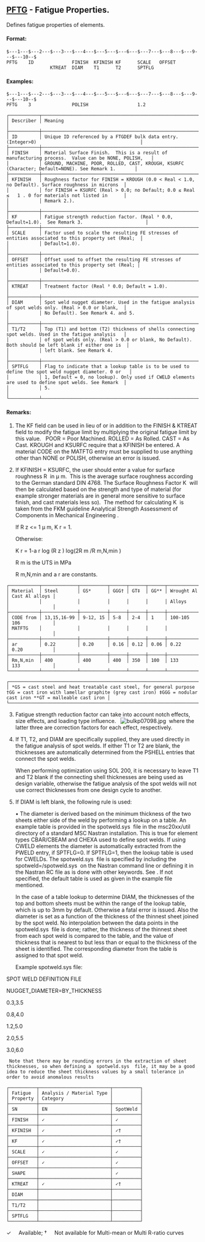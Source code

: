 ## [PFTG](https://help.hexagonmi.com/bundle/MSC_Nastran_2022.4/page/Nastran_Combined_Book/qrg/bulkp/TOC.PFTG.xhtml) - Fatigue Properties.

Defines fatigue properties of elements.

#### Format:

```nastran
$---1---$---2---$---3---$---4---$---5---$---6---$---7---$---8---$---9---$---10--$
PFTG    ID              FINISH  KFINISH KF      SCALE   OFFSET                  
                KTREAT  DIAM    T1      T2      SPTFLG                          
```
#### Examples:

```nastran
$---1---$---2---$---3---$---4---$---5---$---6---$---7---$---8---$---9---$---10--$
PFTG    3               POLISH                  1.2                             
```
```text
┌───────────┬────────────────────────────────────────────────────────────────────────────────────────────────────┐
│ Describer │ Meaning                                                                                            │
├───────────┼────────────────────────────────────────────────────────────────────────────────────────────────────┤
│ ID        │ Unique ID referenced by a FTGDEF bulk data entry. (Integer>0)                                      │
├───────────┼────────────────────────────────────────────────────────────────────────────────────────────────────┤
│ FINISH    │ Material Surface Finish.  This is a result of manufacturing process.  Value can be NONE, POLISH,   │
│           │ GROUND, MACHINE, POOR, ROLLED, CAST, KROUGH, KSURFC (Character; Default=NONE). See Remark 1.       │
├───────────┼────────────────────────────────────────────────────────────────────────────────────────────────────┤
│ KFINISH   │ Roughness factor for FINISH = KROUGH (0.0 < Real < 1.0, no Default). Surface roughness in microns  │
│           │ for FINISH = KSURFC (Real > 0.0; no Default; 0.0 ≤ Real ≤   1 . 0 for materials not listed in      │
│           │ Remark 2.).                                                                                        │
├───────────┼────────────────────────────────────────────────────────────────────────────────────────────────────┤
│ KF        │ Fatigue strength reduction factor. (Real ³ 0.0, Default=1.0).  See Remark 3.                       │
├───────────┼────────────────────────────────────────────────────────────────────────────────────────────────────┤
│ SCALE     │ Factor used to scale the resulting FE stresses of entities associated to this property set (Real;  │
│           │ Default=1.0).                                                                                      │
├───────────┼────────────────────────────────────────────────────────────────────────────────────────────────────┤
│ OFFSET    │ Offset used to offset the resulting FE stresses of entities associated to this property set (Real; │
│           │ Default=0.0).                                                                                      │
├───────────┼────────────────────────────────────────────────────────────────────────────────────────────────────┤
│ KTREAT    │ Treatment factor (Real ³ 0.0; Default = 1.0).                                                      │
├───────────┼────────────────────────────────────────────────────────────────────────────────────────────────────┤
│ DIAM      │ Spot weld nugget diameter. Used in the fatigue analysis of spot welds only. (Real > 0.0 or blank,  │
│           │ No Default). See Remark 4. and 5.                                                                  │
├───────────┼────────────────────────────────────────────────────────────────────────────────────────────────────┤
│ T1/T2     │ Top (T1) and bottom (T2) thickness of shells connecting spot welds. Used in the fatigue analysis   │
│           │ of spot welds only. (Real > 0.0 or blank, No Default). Both should be left blank if either one is  │
│           │ left blank. See Remark 4.                                                                          │
├───────────┼────────────────────────────────────────────────────────────────────────────────────────────────────┤
│ SPTFLG    │ Flag to indicate that a lookup table is to be used to define the spot weld nugget diameter. 0 or   │
│           │ 1, Default = 0, no lookup). Only used if CWELD elements are used to define spot welds. See Remark  │
│           │ 5.                                                                                                 │
└───────────┴────────────────────────────────────────────────────────────────────────────────────────────────────┘
```
#### Remarks:

1. The KF field can be used in lieu of or in addition to the FINISH & KTREAT field to modify the fatigue limit by multiplying the original fatigue limit by this value.   POOR = Poor Machined. ROLLED = As Rolled. CAST = As Cast. KROUGH and KSURFC require that a KFINISH be entered. A material CODE on the MATFTG entry must be supplied to use anything other than NONE or POLISH, otherwise an error is issued.

2. If KFINISH = KSURFC, the user should enter a value for surface roughness R  in  μ m.  This is the average surface roughness according to the German standard DIN 4768. The Surface Roughness Factor K  will then be calculated based on the strength and type of material (for example stronger materials are in general more sensitive to surface finish, and cast materials less so).  The method for calculating K  is taken from the FKM guideline  Analytical Strength Assessment of Components in Mechanical Engineering .

     If R z  <= 1 μ m, K r  = 1.

     Otherwise:

     K r  = 1-a r  log (R z ) log(2R m /R m,N,min )

     R m  is the UTS in MPa

     R m,N,min  and a r  are constants.

```text
┌───────────┬─────────────┬──────────┬──────┬──────┬──────┬────────────┬────────────────┐
│ Material  │ Steel       │ GS*      │ GGG† │ GT‡  │ GG** │ Wrought Al │ Cast Al alloys │
│           │             │          │      │      │      │ Alloys     │                │
├───────────┼─────────────┼──────────┼──────┼──────┼──────┼────────────┼────────────────┤
│ CODE from │ 13,15,16-99 │ 9-12, 15 │ 5-8  │ 2-4  │ 1    │ 100-105    │ 106            │
│ MATFTG    │             │          │      │      │      │            │                │
├───────────┼─────────────┼──────────┼──────┼──────┼──────┼────────────┼────────────────┤
│ ar        │ 0.22        │ 0.20     │ 0.16 │ 0.12 │ 0.06 │ 0.22       │ 0.20           │
├───────────┼─────────────┼──────────┼──────┼──────┼──────┼────────────┼────────────────┤
│ Rm,N,min  │ 400         │ 400      │ 400  │ 350  │ 100  │ 133        │ 133            │
└───────────┴─────────────┴──────────┴──────┴──────┴──────┴────────────┴────────────────┘
```
```text
┌─────────────────────────────────────────────────────────────────────────────────────────────────────────────────────────────────────────────────────────────────────────────────┐
│ *GS = cast steel and heat treatable cast steel, for general purpose †GG = cast iron with lamellar graphite (grey cast iron) ‡GGG = nodular cast iron **GT = malleable cast iron │
└─────────────────────────────────────────────────────────────────────────────────────────────────────────────────────────────────────────────────────────────────────────────────┘
```
3. Fatigue strength reduction factor can take into account notch effects, size effects, and loading type influence.   ![bulkp07098.jpg](https://help-be.hexagonmi.com/bundle/MSC_Nastran_2022.4/page/Nastran_Combined_Book/qrg/bulkp/../../../assets/bulkp07098.jpg?_LANG=enus)  where the latter three are correction factors for each effect, respectively.

4. If T1, T2, and DIAM are specifically supplied, they are used directly in the fatigue analysis of spot welds. If either T1 or T2 are blank, the thicknesses are automatically determined from the PSHELL entries that connect the spot welds.

     When performing optimization using SOL 200, it is necessary to leave T1 and T2 blank if the connecting shell thicknesses are being used as design variable, otherwise the fatigue analysis of the spot welds will not use correct thicknesses from one design cycle to another.

5. If DIAM is left blank, the following rule is used:

     • The diameter is derived based on the minimum thickness of the two sheets either side of the weld by performing a lookup on a table. An example table is provided in the  spotweld.sys  file in the msc20xx/util directory of a standard MSC Nastran installation. This is true for element types CBAR/CBEAM and CHEXA used to define spot welds. If using CWELD elements the diameter is automatically extracted from the PWELD entry, if SPTFLG=0. If SPTFLG=1, then the lookup table is used for CWELDs. The  spotweld.sys  file is specified by including the  spotweld=<path>/spotweld.sys  on the Nastran command line or defining it in the Nastran RC file as is done with other keywords. See  . If not specified, the default table is used as given in the example file mentioned.

     In the case of a table lookup to determine DIAM, the thicknesses of the top and bottom sheets must be within the range of the lookup table, which is up to 3mm by default. Otherwise a fatal error is issued. Also the diameter is set as a function of the thickness of the thinnest sheet joined by the spot weld. No interpolation between the data points in the  spotweld.sys  file is done; rather, the thickness of the thinnest sheet from each spot weld is compared to the table, and the value of thickness that is nearest to but less than or equal to the thickness of the sheet is identified. The corresponding diameter from the table is assigned to that spot weld.

     Example  spotweld.sys  file:

SPOT WELD DEFINITION FILE 
 
 
NUGGET_DIAMETER=BY_THICKNESS 
 
 
0.3,3.5 
 
 
0.8,4.0 
 
 
1.2,5.0 
 
 
2.0,5.5 
 
 
3.0,6.0

     Note that there may be rounding errors in the extraction of sheet thicknesses, so when defining a  spotweld.sys  file, it may be a good idea to reduce the sheet thickness values by a small tolerance in order to avoid anomalous results

```text
┌──────────┬──────────────────────────┬──────────┐
│ Fatigue  │ Analysis / Material Type │          │
│ Property │ Category                 │          │
├──────────┼──────────────────────────┼──────────┤
│ SN       │ EN                       │ SpotWeld │
├──────────┼──────────────────────────┼──────────┤
│ FINISH   │ ✓                        │ ✓        │
├──────────┼──────────────────────────┼──────────┤
│ KFINISH  │ ✓                        │ ✓†       │
├──────────┼──────────────────────────┼──────────┤
│ KF       │ ✓                        │ ✓†       │
├──────────┼──────────────────────────┼──────────┤
│ SCALE    │ ✓                        │ ✓        │
├──────────┼──────────────────────────┼──────────┤
│ OFFSET   │ ✓                        │ ✓        │
├──────────┼──────────────────────────┼──────────┤
│ SHAPE    │                          │ ✓        │
├──────────┼──────────────────────────┼──────────┤
│ KTREAT   │ ✓                        │ ✓†       │
├──────────┼──────────────────────────┼──────────┤
│ DIAM     │                          │          │
├──────────┼──────────────────────────┼──────────┤
│ T1/T2    │                          │          │
├──────────┼──────────────────────────┼──────────┤
│ SPTFLG   │                          │          │
└──────────┴──────────────────────────┴──────────┘
```
✓     Available; †      Not available for Multi-mean or Multi R-ratio curves

